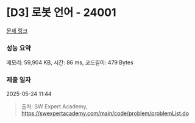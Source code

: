 # [D3] 로봇 언어 - 24001 

[문제 링크](https://swexpertacademy.com/main/code/problem/problemDetail.do?contestProbId=AZVqPrHaAy_HBIOy) 

### 성능 요약

메모리: 59,904 KB, 시간: 86 ms, 코드길이: 479 Bytes

### 제출 일자

2025-05-24 11:44



> 출처: SW Expert Academy, https://swexpertacademy.com/main/code/problem/problemList.do